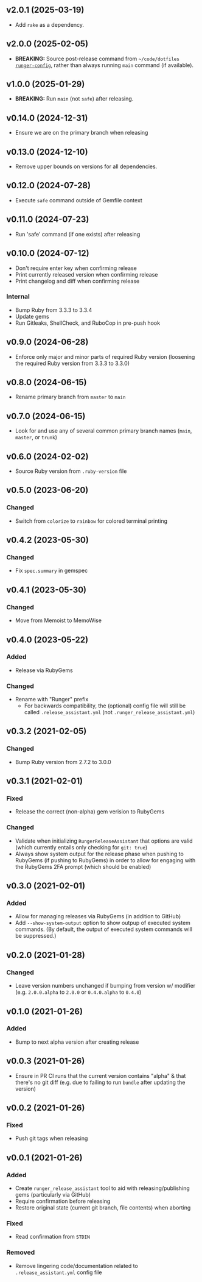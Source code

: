 ## v2.0.1 (2025-03-19)
- Add `rake` as a dependency.

## v2.0.0 (2025-02-05)
- **BREAKING:** Source post-release command from `~/code/dotfiles` [`runger-config`](https://github.com/davidrunger/dotfiles/blob/cd02495fb2ad742cc1e85cc65aea5ff711485981/crystal-programs/runger-config.cr), rather than always running `main` command (if available).

## v1.0.0 (2025-01-29)
- **BREAKING:** Run `main` (not `safe`) after releasing.

## v0.14.0 (2024-12-31)
- Ensure we are on the primary branch when releasing

## v0.13.0 (2024-12-10)
- Remove upper bounds on versions for all dependencies.

## v0.12.0 (2024-07-28)
- Execute `safe` command outside of Gemfile context

## v0.11.0 (2024-07-23)
- Run 'safe' command (if one exists) after releasing

## v0.10.0 (2024-07-12)
- Don't require enter key when confirming release
- Print currently released version when confirming release
- Print changelog and diff when confirming release

### Internal
- Bump Ruby from 3.3.3 to 3.3.4
- Update gems
- Run Gitleaks, ShellCheck, and RuboCop in pre-push hook

## v0.9.0 (2024-06-28)
- Enforce only major and minor parts of required Ruby version (loosening the required Ruby version from 3.3.3 to 3.3.0)

## v0.8.0 (2024-06-15)
- Rename primary branch from `master` to `main`

## v0.7.0 (2024-06-15)
- Look for and use any of several common primary branch names (`main`, `master`, or `trunk`)

## v0.6.0 (2024-02-02)
- Source Ruby version from `.ruby-version` file

## v0.5.0 (2023-06-20)
### Changed
- Switch from `colorize` to `rainbow` for colored terminal printing

## v0.4.2 (2023-05-30)
### Changed
- Fix `spec.summary` in gemspec

## v0.4.1 (2023-05-30)
### Changed
- Move from Memoist to MemoWise

## v0.4.0 (2023-05-22)
### Added
- Release via RubyGems

### Changed
- Rename with "Runger" prefix
  - For backwards compatibility, the (optional) config file will still be called
    `.release_assistant.yml` (not `.runger_release_assistant.yml`)

## v0.3.2 (2021-02-05)
### Changed
- Bump Ruby version from 2.7.2 to 3.0.0

## v0.3.1 (2021-02-01)
### Fixed
- Release the correct (non-alpha) gem verision to RubyGems

### Changed
- Validate when initializing `RungerReleaseAssistant` that options are valid (which currently entails only
  checking for `git: true`)
- Always show system output for the release phase when pushing to RubyGems (if pushing to RubyGems)
  in order to allow for engaging with the RubyGems 2FA prompt (which should be enabled)

## v0.3.0 (2021-02-01)
### Added
- Allow for managing releases via RubyGems (in addition to GitHub)
- Add `--show-system-output` option to show outpup of executed system commands. (By default, the
  output of executed system commands will be suppressed.)

## v0.2.0 (2021-01-28)
### Changed
- Leave version numbers unchanged if bumping from version w/ modifier (e.g. `2.0.0.alpha` to `2.0.0`
  or `0.4.0.alpha` to `0.4.0`)

## v0.1.0 (2021-01-26)
### Added
- Bump to next alpha version after creating release

## v0.0.3 (2021-01-26)
- Ensure in PR CI runs that the current version contains "alpha" & that there's no git diff (e.g.
  due to failing to run `bundle` after updating the version)

## v0.0.2 (2021-01-26)
### Fixed
- Push git tags when releasing

## v0.0.1 (2021-01-26)
### Added
- Create `runger_release_assistant` tool to aid with releasing/publishing gems (particularly via GitHub)
- Require confirmation before releasing
- Restore original state (current git branch, file contents) when aborting

### Fixed
- Read confirmation from `STDIN`

### Removed
- Remove lingering code/documentation related to `.release_assistant.yml` config file
